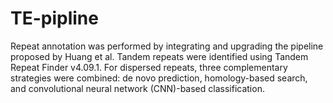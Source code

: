 # TE-pipline
Repeat annotation was performed by integrating and upgrading the pipeline proposed by Huang et al. Tandem repeats were identified using Tandem Repeat Finder v4.09.1. For dispersed repeats, three complementary strategies were combined: de novo prediction, homology-based search, and convolutional neural network (CNN)-based classification.
